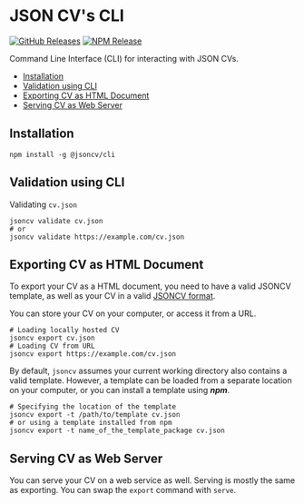 # JSON CV's CLI

[![GitHub Releases](https://badgen.net/github/tag/jsoncv/cli)](https://github.com/jsoncv/cli/releases)
[![NPM Release](https://badgen.net/npm/v/@jsoncv/cli)](https://www.npmjs.com/package/@jsoncv/cli)

Command Line Interface (CLI) for interacting with JSON CVs.

- [Installation](#installation)
- [Validation using CLI](#validation-using-cli)
- [Exporting CV as HTML Document](#exporting-cv-as-html-document)
- [Serving CV as Web Server](#serving-cv-as-web-server)

## Installation

```shell
npm install -g @jsoncv/cli
```

## Validation using CLI

Validating `cv.json`

```shell
jsoncv validate cv.json
# or
jsoncv validate https://example.com/cv.json
```

## Exporting CV as HTML Document

To export your CV as a HTML document, you need to have a valid JSONCV template, as well as your CV in a valid [JSONCV format](https://www.npmjs.com/package/@jsoncv/schema).

You can store your CV on your computer, or access it from a URL.

```shell
# Loading locally hosted CV
jsoncv export cv.json
# Loading CV from URL
jsoncv export https://example.com/cv.json
```

By default, `jsoncv` assumes your current working directory also contains a valid template.
However, a template can be loaded from a separate location on your computer, or you can install a template using **_npm_**.

```shell
# Specifying the location of the template
jsoncv export -t /path/to/template cv.json
# or using a template installed from npm
jsoncv export -t name_of_the_template_package cv.json
```

## Serving CV as Web Server

You can serve your CV on a web service as well. Serving is mostly the same as exporting. You can swap the `export` command with `serve`.